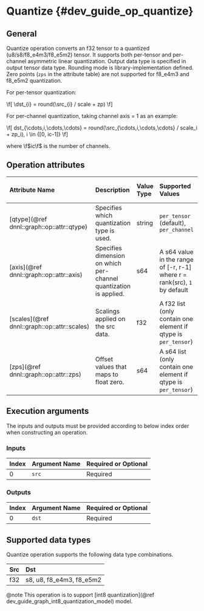 Quantize {#dev_guide_op_quantize}
=================================

## General

Quantize operation converts an f32 tensor to a quantized (u8/s8/f8_e4m3/f8_e5m2)
tensor. It supports both per-tensor and per-channel asymmetric linear
quantization. Output data type is specified in output tensor data type. Rounding
mode is library-implementation defined. Zero points (`zps` in the attribute
table) are not supported for f8_e4m3 and f8_e5m2 quantization.

For per-tensor quantization:

  \f[ \dst_{i} = round(\src_{i} / scale + zp) \f]

For per-channel quantization, taking channel axis = 1 as an example:

   \f[ dst_{\cdots,i,\cdots,\cdots} = round(\src_{\cdots,i,\cdots,\cdots} / scale_i + zp_i), i \in {[0, ic-1]} \f]

where \f$ic\f$ is the number of channels.

## Operation attributes

| Attribute Name                               | Description                                                       | Value Type | Supported Values                                                          | Required or Optional |
|:---------------------------------------------|:------------------------------------------------------------------|:-----------|:--------------------------------------------------------------------------|:---------------------|
| [qtype](@ref dnnl::graph::op::attr::qtype)   | Specifies which quantization type is used.                        | string     | `per_tensor` (default), `per_channel`                                     | Optional             |
| [axis](@ref dnnl::graph::op::attr::axis)     | Specifies dimension on which per-channel quantization is applied. | s64        | A s64 value in the range of [-r, r-1] where r = rank(src), `1` by default | Optional             |
| [scales](@ref dnnl::graph::op::attr::scales) | Scalings applied on the src data.                                 | f32        | A f32 list (only contain one element if qtype is `per_tensor`)            | Required             |
| [zps](@ref dnnl::graph::op::attr::zps)       | Offset values that maps to float zero.                            | s64        | A s64 list (only contain one element if qtype is `per_tensor`)            | Optional             |

## Execution arguments

The inputs and outputs must be provided according to below index order when
constructing an operation.

### Inputs

| Index | Argument Name | Required or Optional |
|:------|:--------------|:---------------------|
| 0     | `src`         | Required             |

### Outputs

| Index | Argument Name | Required or Optional |
|:------|:--------------|:---------------------|
| 0     | `dst`         | Required             |

## Supported data types

Quantize operation supports the following data type combinations.

| Src | Dst                      |
|:----|:-------------------------|
| f32 | s8, u8, f8_e4m3, f8_e5m2 |

@note This operation is to support
[int8 quantization](@ref dev_guide_graph_int8_quantization_model) model.

